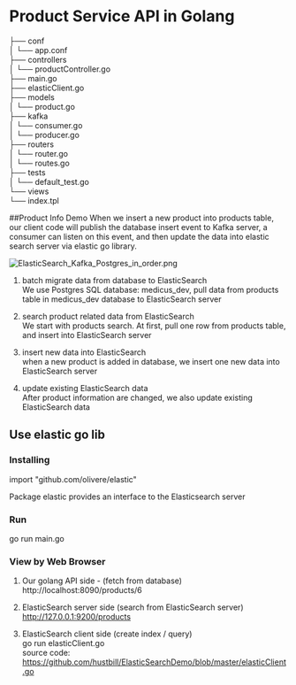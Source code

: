 # Product Service API in Golang 


├── conf  
│   └── app.conf  
├── controllers  
│   └── productController.go  
├── main.go  
├── elasticClient.go  
├── models  
│   └── product.go  
├── kafka  
│   └── consumer.go  
│   └── producer.go  
├── routers  
│   └── router.go  
│   └── routes.go  
├── tests  
│   └── default_test.go  
└── views  
    └── index.tpl  

##Product Info Demo
  When we insert a new product into products table,  our client code will publish the database insert event to Kafka server,
  a consumer can listen on this event, and  then update the data into elastic search server via  elastic go library.
  
 ![ElasticSearch_Kafka_Postgres_in_order.png](https://github.com/hustbill/ElasticSearchDemo/blob/master/ElasticSearch_Kafka_Postgres_in_order.png)

1. batch migrate data from database to ElasticSearch  
We use Postgres SQL database: medicus_dev, pull data from products table in medicus_dev database to ElasticSearch server

2. search product related data from ElasticSearch  
We start with products search. At first, pull one row from products table, and insert into ElasticSearch server

3. insert new data into ElasticSearch  
when a new product is added in database, we insert  one new data into ElasticSearch server
 
4. update existing ElasticSearch data  
After product information are changed, we also update existing ElasticSearch data
 


## Use elastic go lib

### Installing 
import "github.com/olivere/elastic"

Package elastic provides an interface to the Elasticsearch server 

### Run 
go run main.go

### View by Web Browser
1. Our golang API side  - (fetch from database)  
http://localhost:8090/products/6  

2. ElasticSearch server side (search from ElasticSearch server)  
http://127.0.0.1:9200/products  

3. ElasticSearch client side (create index / query)  
go run elasticClient.go  
source code: https://github.com/hustbill/ElasticSearchDemo/blob/master/elasticClient.go  
